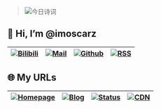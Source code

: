 > ![今日诗词](https://v2.jinrishici.com/one.svg)

<h2>👋 Hi, I’m @imoscarz</h2>

| [![Bilibili](https://img.shields.io/badge/Bilibili-imoscarz-blue?style=social&logo=bilibili)](https://space.bilibili.com/520436174) | [![Mail](https://img.shields.io/badge/Mail-one@imoscarz.me-blue?style=social&logo=gmail)](mailto:one@imoscarz.me) | [![Github](https://img.shields.io/badge/Github-imoscarz-black?style=social&logo=github)](https://github.com/imoscarz) | [![RSS](https://img.shields.io/badge/RSS-index.xml-black?style=social&logo=RSS)](https://blog.imoscarz.me/post/index.xml) |
| ------------------------------------------------------------ | ------------------------------------------------------------ | ------------------------------------------------------------ | ------------------------------------------------------------ |


<h2>🌐 My URLs</h2>

| [![Homepage](https://img.shields.io/website?down_color=lightgrey&down_message=offline&style=for-the-badge&up_color=orange&up_message=online&label=HOME&url=https://www.imoscarz.me)](https://www.imoscarz.mw) | [![Blog](https://img.shields.io/website?down_color=lightgrey&down_message=offline&style=for-the-badge&up_color=green&up_message=online&label=BLOG&url=https://blog.imoscarz.me)](https://blog.imoscarz.me) | [![Status](https://img.shields.io/website?down_color=lightgrey&down_message=offline&style=for-the-badge&up_color=yellow&up_message=online&label=STATUS&url=https://status.imoscarz.me)](https://status.imoscarz.me) | [![CDN](https://img.shields.io/website?down_color=lightgrey&down_message=offline&style=for-the-badge&up_color=blue&up_message=online&label=CDN&url=https://cdn.imoscarz.me)](https://cdn.imoscarz.me) |
| ------------------------------------------------------------ | ------------------------------------------------------------ | ------------------------------------------------------------ | ------------------------------------------------------------ |
